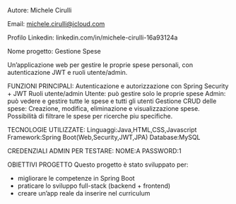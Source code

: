 Autore: Michele Cirulli

Email: michele.cirulli@icloud.com

Profilo Linkedin: linkedin.com/in/michele-cirulli-16a93124a

Nome progetto: Gestione Spese   

Un’applicazione web per gestire le proprie spese personali, con autenticazione JWT e ruoli utente/admin.

FUNZIONI PRINCIPALI:
Autenticazione e autorizzazione con Spring Security + JWT
Ruoli utente/admin
Utente: può gestire solo le proprie spese
Admin: può vedere e gestire tutte le spese e tutti gli utenti
Gestione CRUD delle spese:
Creazione, modifica, eliminazione e visualizzazione spese.
Possibilità di filtrare le spese per ricerche piu specifiche.

TECNOLOGIE UTILIZZATE:
Linguaggi:Java,HTML,CSS,Javascript
Framework:Spring Boot(Web,Security,JWT,JPA)
Database:MySQL

CREDENZIALI ADMIN PER TESTARE:
NOME:A
PASSWORD:1

OBIETTIVI PROGETTO
Questo progetto è stato sviluppato per:
- migliorare le competenze in Spring Boot 
- praticare lo sviluppo full-stack (backend + frontend)
- creare un’app reale da inserire nel curriculum


